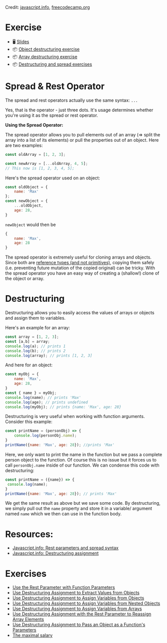 Credit: [javascript.info](http://javascript.info), [freecodecamp.org](http://freecodecamp.org)

# Exercise
- 🖥  [Slides](https://docs.google.com/presentation/d/1nW1svdquV8yyv6oOL7eWV99z15BRheMroc1_mXK4s0o/edit#slide=id.gc38bd7d9bd_0_446)
- 📦 [Object destructuring exercise](https://codesandbox.io/s/object-destructuring-xlj5l?file=/src/App.js)
- 📦 [Array destructuring exercise](https://codesandbox.io/s/array-destructuring-335bk?file=/src/App.js)
- 📦 [Destructuring and spread exercises](https://codesandbox.io/s/js-for-react-destructuring-and-spread-d1of5)


# Spread & Rest Operator

The spread and rest operators actually use the same syntax: `...`

Yes, that is the operator - just three dots. It's usage determines whether you're using it as the spread or rest operator.

**Using the Spread Operator:**

The spread operator allows you to pull elements out of an array (=> split the array into a list of its elements) or pull the properties out of an object. Here are two examples:

```jsx
const oldArray = [1, 2, 3];
```

```jsx
const newArray = [...oldArray, 4, 5];
// This now is [1, 2, 3, 4, 5];
```

Here's the spread operator used on an object:

```jsx
const oldObject = {
	name: 'Max'
};
const newObject = {
	...oldObject,
	age: 28,
}
```

`newObject` would then be

```jsx
{
	name: 'Max',
	age: 28
}
```

The spread operator is extremely useful for cloning arrays and objects. Since both are [reference types (and not primitives)](https://www.youtube.com/watch?v=9ooYYRLdg_g&feature=youtu.be), copying them safely (i.e. preventing future mutation of the copied original) can be tricky. With the spread operator you have an easy way of creating a (shallow!) clone of the object or array.

# **Destructuring**

Destructuring allows you to easily access the values of arrays or objects and assign them to variables.

Here's an example for an array:

```jsx
const array = [1, 2, 3];
const [a,b] = array;
console.log(a); // prints 1
console.log(b); // prints 2
console.log(array); // prints [1, 2, 3]
```

And here for an object:

```jsx
const myObj = {
	name: 'Max',
	age: 28,
}
const { name } = myObj;
console.log(name); // prints 'Max'
console.log(age); // prints undefined
console.log(myObj); // prints {name: 'Max', age: 28}
```

Destructuring is very useful when working with function arguments. Consider this example:

```jsx
const printName = (personObj) => {
	console.log(personObj.name);
}
printName({name: 'Max', age: 28}); //prints 'Max'
```

Here, we only want to print the name in the function but we pass a complete person object to the function. Of course this is no issue but it forces us to call `personObj.name` inside of our function. We can condense this code with
destructuring:

```jsx
const printName = ({name}) => {
 console.log(name);
}
printName({name: 'Max', age: 28}); // prints 'Max'
```

We get the same result as above but we save some code. By destructuring, we simply pull out the `name` property and store it in a variable/ argument named `name` which we then can use in the function body.

# Resources:

- [Javascript.info: Rest parameters and spread syntax](https://javascript.info/rest-parameters-spread)
- [Javascript.info: Destructuring assignment](https://javascript.info/destructuring-assignment)

# Exercises

- [Use the Rest Parameter with Function Parameters](https://www.freecodecamp.org/learn/javascript-algorithms-and-data-structures/es6/use-the-rest-parameter-with-function-parameters)
- [Use Destructuring Assignment to Extract Values from Objects](https://www.freecodecamp.org/learn/javascript-algorithms-and-data-structures/es6/use-destructuring-assignment-to-extract-values-from-objects)
- [Use Destructuring Assignment to Assign Variables from Objects](https://www.freecodecamp.org/learn/javascript-algorithms-and-data-structures/es6/use-destructuring-assignment-to-assign-variables-from-objects)
- [Use Destructuring Assignment to Assign Variables from Nested Objects](https://www.freecodecamp.org/learn/javascript-algorithms-and-data-structures/es6/use-destructuring-assignment-to-assign-variables-from-nested-objects)
- [Use Destructuring Assignment to Assign Variables from Arrays](https://www.freecodecamp.org/learn/javascript-algorithms-and-data-structures/es6/use-destructuring-assignment-to-assign-variables-from-arrays)
- [Use Destructuring Assignment with the Rest Parameter to Reassign Array Elements](https://www.freecodecamp.org/learn/javascript-algorithms-and-data-structures/es6/use-destructuring-assignment-with-the-rest-parameter-to-reassign-array-elements)
- [Use Destructuring Assignment to Pass an Object as a Function's Parameters](https://www.freecodecamp.org/learn/javascript-algorithms-and-data-structures/es6/use-destructuring-assignment-to-pass-an-object-as-a-functions-parameters)
- [The maximal salary](https://javascript.info/task/max-salary)
